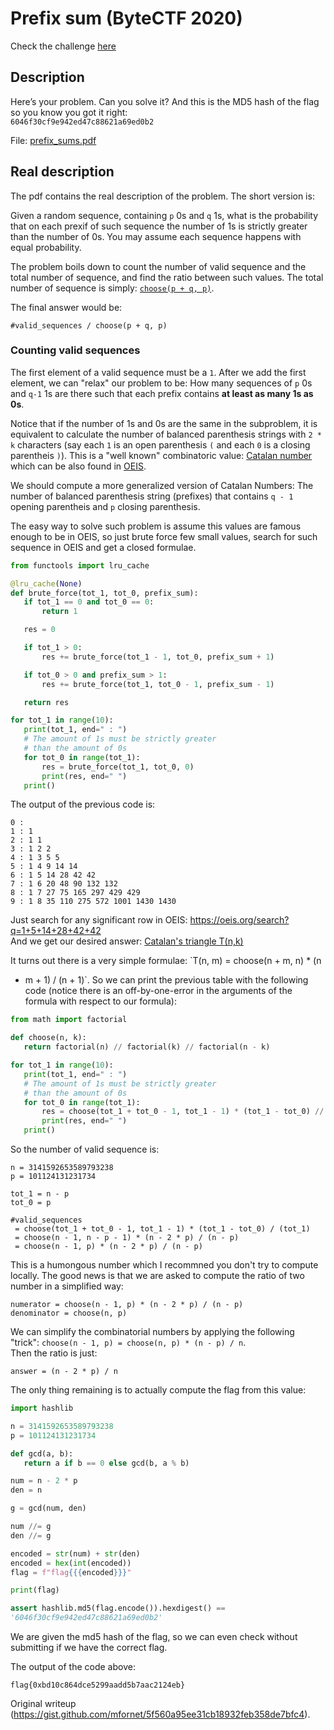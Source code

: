 # Prefix sum (ByteCTF 2020)

Check the challenge
[here](http://bytectf.eastus.cloudapp.azure.com/challenges#Prefix%20Sums-15)

## Description

Here’s your problem. Can you solve it? And this is the MD5 hash of the flag so
you know you got it right:  
`6046f30cf9e942ed47c88621a69ed0b2`

File:
[prefix_sums.pdf](http://bytectf.eastus.cloudapp.azure.com/files/383cb02ca35e14dc7c25fd5be0bcfafa/prefix_sums.pdf)

## Real description

The pdf contains the real description of the problem. The short version is:

Given a random sequence, containing `p` 0s and `q` 1s, what is the probability
that on each prexif of such sequence the number of 1s is strictly greater than
the number of 0s. You may assume each sequence happens with equal probability.

The problem boils down to count the number of valid sequence and the total
number of sequence, and find the ratio between such values. The total number
of sequence is simply: [`choose(p + q,
p)`](https://en.wikipedia.org/wiki/Combination).

The final answer would be:

`#valid_sequences / choose(p + q, p)`

### Counting valid sequences

The first element of a valid sequence must be a `1`. After we add the first
element, we can "relax" our problem to be: How many sequences of `p` 0s and
`q-1` 1s are there such that each prefix contains **at least as many 1s as
0s**.

Notice that if the number of 1s and 0s are the same in the subproblem, it is
equivalent to calculate the number of balanced parenthesis strings with `2 *
k` characters (say each `1` is an open parenthesis `(` and each `0` is a
closing parentheis `)`). This is a "well known" combinatoric value: [Catalan
number](https://en.wikipedia.org/wiki/Catalan_number) which can be also found
in [OEIS](https://oeis.org/A000108).

We should compute a more generalized version of Catalan Numbers: The number of
balanced parenthesis string (prefixes) that contains `q - 1` opening
parentheis and `p` closing parenthesis.

The easy way to solve such problem is assume this values are famous enough to
be in OEIS, so just brute force few small values, search for such sequence in
OEIS and get a closed formulae.

```python  
from functools import lru_cache

@lru_cache(None)  
def brute_force(tot_1, tot_0, prefix_sum):  
   if tot_1 == 0 and tot_0 == 0:  
       return 1

   res = 0

   if tot_1 > 0:  
       res += brute_force(tot_1 - 1, tot_0, prefix_sum + 1)

   if tot_0 > 0 and prefix_sum > 1:  
       res += brute_force(tot_1, tot_0 - 1, prefix_sum - 1)

   return res

for tot_1 in range(10):  
   print(tot_1, end=" : ")  
   # The amount of 1s must be strictly greater  
   # than the amount of 0s  
   for tot_0 in range(tot_1):  
       res = brute_force(tot_1, tot_0, 0)  
       print(res, end=" ")  
   print()  
```

The output of the previous code is:

```  
0 :  
1 : 1  
2 : 1 1  
3 : 1 2 2  
4 : 1 3 5 5  
5 : 1 4 9 14 14  
6 : 1 5 14 28 42 42  
7 : 1 6 20 48 90 132 132  
8 : 1 7 27 75 165 297 429 429  
9 : 1 8 35 110 275 572 1001 1430 1430  
```

Just search for any significant row in OEIS:
https://oeis.org/search?q=1+5+14+28+42+42  
And we get our desired answer: [Catalan's triangle
T(n,k)](https://oeis.org/A009766)

It turns out there is a very simple formulae: `T(n, m) = choose(n + m, n) * (n
- m + 1) / (n + 1)`. So we can print the previous table with the following
code (notice there is an off-by-one-error in the arguments of the formula with
respect to our formula):

```python  
from math import factorial

def choose(n, k):  
   return factorial(n) // factorial(k) // factorial(n - k)

for tot_1 in range(10):  
   print(tot_1, end=" : ")  
   # The amount of 1s must be strictly greater  
   # than the amount of 0s  
   for tot_0 in range(tot_1):  
       res = choose(tot_1 + tot_0 - 1, tot_1 - 1) * (tot_1 - tot_0) // (tot_1)  
       print(res, end=" ")  
   print()  
```

So the number of valid sequence is:

```  
n = 3141592653589793238  
p = 101124131231734

tot_1 = n - p  
tot_0 = p

#valid_sequences  
 = choose(tot_1 + tot_0 - 1, tot_1 - 1) * (tot_1 - tot_0) / (tot_1)  
 = choose(n - 1, n - p - 1) * (n - 2 * p) / (n - p)  
 = choose(n - 1, p) * (n - 2 * p) / (n - p)  
```

This is a humongous number which I recommned you don't try to compute locally.
The good news is that we are asked to compute the ratio of two number in a
simplified way:

```  
numerator = choose(n - 1, p) * (n - 2 * p) / (n - p)  
denominator = choose(n, p)  
```

We can simplify the combinatorial numbers by applying the following "trick":
`choose(n - 1, p) = choose(n, p) * (n - p) / n`.  
Then the ratio is just:

```  
answer = (n - 2 * p) / n  
```

The only thing remaining is to actually compute the flag from this value:

```python  
import hashlib

n = 3141592653589793238  
p = 101124131231734

def gcd(a, b):  
   return a if b == 0 else gcd(b, a % b)

num = n - 2 * p  
den = n

g = gcd(num, den)

num //= g  
den //= g

encoded = str(num) + str(den)  
encoded = hex(int(encoded))  
flag = f"flag{{{encoded}}}"

print(flag)

assert hashlib.md5(flag.encode()).hexdigest() ==
'6046f30cf9e942ed47c88621a69ed0b2'  
```

We are given the md5 hash of the flag, so we can even check without submitting
if we have the correct flag.

The output of the code above:

```  
flag{0xbd10c864dce5299aadd5b7aac2124eb}  
```  

Original writeup
(https://gist.github.com/mfornet/5f560a95ee31cb18932feb358de7bfc4).